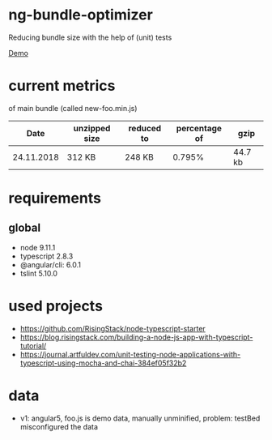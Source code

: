 # ng-bundle-optimizer
Reducing bundle size with the help of (unit) tests

[Demo](https://willi84.github.io/ng-bundle-optimizer/demo/)

# current metrics
of main bundle (called new-foo.min.js)

| Date        | unzipped size   | reduced to  | percentage of | gzip    |
| ----------- | --------------- | ----------- | ------------- | ------- |
| 24.11.2018  | 312 KB          | 248 KB      | 0.795%        | 44.7 kb |



# requirements
## global

* node 9.11.1
* typescript 2.8.3
* @angular/cli: 6.0.1
* tslint 5.10.0



# used projects
* https://github.com/RisingStack/node-typescript-starter
* https://blog.risingstack.com/building-a-node-js-app-with-typescript-tutorial/
* https://journal.artfuldev.com/unit-testing-node-applications-with-typescript-using-mocha-and-chai-384ef05f32b2

# data

* v1: angular5, foo.js is demo data, manually unminified, problem: testBed misconfigured the data
